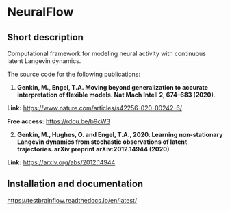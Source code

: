 #  NeuralFlow

## Short description

Computational framework for modeling neural activity with continuous latent Langevin dynamics. 

The source code for the following publications:

1)  **Genkin, M., Engel, T.A. Moving beyond generalization to accurate interpretation of flexible models. Nat Mach Intell 2, 674–683 (2020)**.  

**Link:** https://www.nature.com/articles/s42256-020-00242-6/

**Free access:** https://rdcu.be/b9cW3

2) **Genkin, M., Hughes, O. and Engel, T.A., 2020. Learning non-stationary Langevin dynamics from stochastic observations of latent trajectories. arXiv preprint arXiv:2012.14944 (2020)**.

**Link:** https://arxiv.org/abs/2012.14944

## Installation and documentation

https://testbrainflow.readthedocs.io/en/latest/




